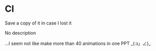 # CI
Save a copy of it in case I lost it

No description

...I seem not like make more than 40 animations in one PPT \_(:з」∠)\_ 

